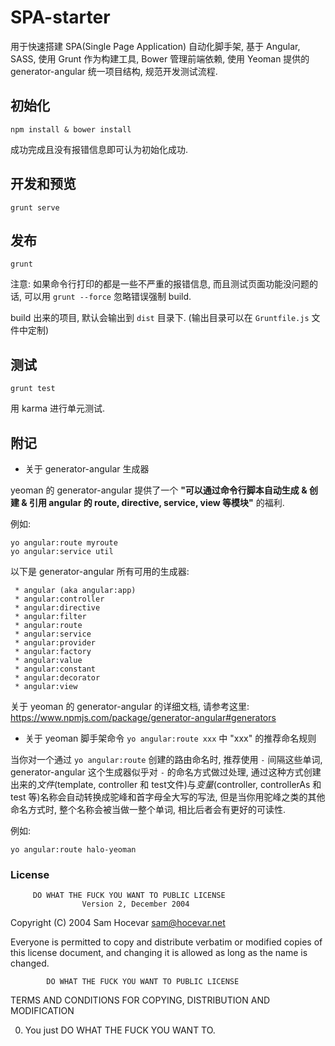 # SPA-starter

  用于快速搭建 SPA(Single Page Application) 自动化脚手架, 基于 Angular, SASS, 使用 Grunt 作为构建工具, Bower 管理前端依赖, 使用 Yeoman 提供的 generator-angular 统一项目结构, 规范开发测试流程.

## 初始化

```
npm install & bower install
```

成功完成且没有报错信息即可认为初始化成功. 

## 开发和预览

```
grunt serve
```

## 发布

```
grunt
```

注意: 如果命令行打印的都是一些不严重的报错信息, 而且测试页面功能没问题的话, 可以用 `grunt --force` 忽略错误强制 build.

build 出来的项目, 默认会输出到 `dist` 目录下. (输出目录可以在 `Gruntfile.js` 文件中定制)

## 测试

```
grunt test
```

用 karma 进行单元测试.

## 附记

- 关于 generator-angular 生成器
 
 yeoman 的 generator-angular 提供了一个 **"可以通过命令行脚本自动生成 & 创建 & 引用 angular 的 route, directive, service, view 等模块"** 的福利.
 
 例如:
 
 ```
 yo angular:route myroute
 yo angular:service util
 ```
 
 以下是 generator-angular 所有可用的生成器:
 
     * angular (aka angular:app)
     * angular:controller
     * angular:directive
     * angular:filter
     * angular:route
     * angular:service
     * angular:provider
     * angular:factory
     * angular:value
     * angular:constant
     * angular:decorator
     * angular:view

关于 yeoman 的 generator-angular 的详细文档, 请参考这里: https://www.npmjs.com/package/generator-angular#generators

- 关于 yeoman 脚手架命令 `yo angular:route xxx` 中 "xxx" 的推荐命名规则

当你对一个通过 `yo angular:route` 创建的路由命名时, 推荐使用 `-` 间隔这些单词, generator-angular 这个生成器似乎对 `-` 的命名方式做过处理, 通过这种方式创建出来的*文件*(template, controller 和 test文件)与*变量*(controller, controllerAs 和 test 等)名称会自动转换成驼峰和首字母全大写的写法, 但是当你用驼峰之类的其他命名方式时, 整个名称会被当做一整个单词, 相比后者会有更好的可读性.

例如:
 
 ```
 yo angular:route halo-yeoman
 ```
 
 ### License
 
         DO WHAT THE FUCK YOU WANT TO PUBLIC LICENSE 
                    Version 2, December 2004 

 Copyright (C) 2004 Sam Hocevar <sam@hocevar.net> 

 Everyone is permitted to copy and distribute verbatim or modified 
 copies of this license document, and changing it is allowed as long 
 as the name is changed. 

            DO WHAT THE FUCK YOU WANT TO PUBLIC LICENSE 
   TERMS AND CONDITIONS FOR COPYING, DISTRIBUTION AND MODIFICATION 

  0. You just DO WHAT THE FUCK YOU WANT TO.

